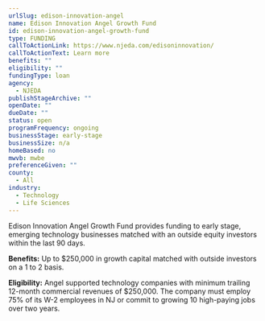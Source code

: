 ```yaml
---
urlSlug: edison-innovation-angel
name: Edison Innovation Angel Growth Fund
id: edison-innovation-angel-growth-fund
type: FUNDING
callToActionLink: https://www.njeda.com/edisoninnovation/
callToActionText: Learn more
benefits: ""
eligibility: ""
fundingType: loan
agency:
  - NJEDA
publishStageArchive: ""
openDate: ""
dueDate: ""
status: open
programFrequency: ongoing
businessStage: early-stage
businessSize: n/a
homeBased: no
mwvb: mwbe
preferenceGiven: ""
county:
  - All
industry:
  - Technology
  - Life Sciences
---
```

Edison Innovation Angel Growth Fund provides funding to early stage, emerging technology businesses matched with an outside equity investors within the last 90 days.

**Benefits:** Up to $250,000 in growth capital matched with outside investors on a 1 to 2 basis.

**Eligibility:** Angel supported technology companies with minimum trailing 12-month commercial revenues of $250,000. The company must employ 75% of its W-2 employees in NJ or commit to growing 10 high-paying jobs over two years.